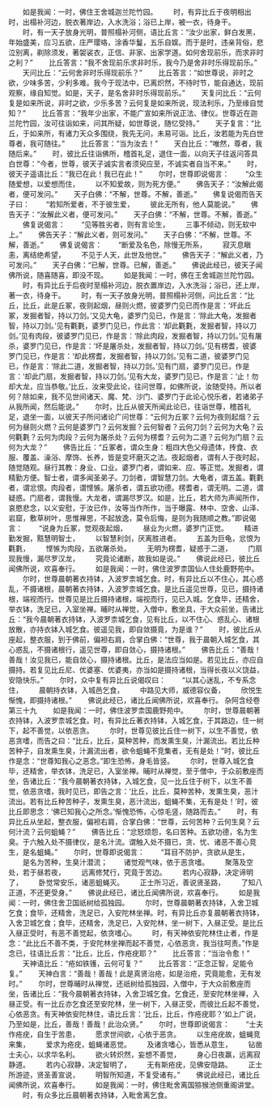<!-- { "loadSidebar": true } -->
　　如是我闻：一时，佛住王舍城迦兰陀竹园。
　　时，有异比丘于夜明相出时，出榻补河边，脱衣著岸边，入水洗浴；浴已上岸，被一衣，待身干。
　　时，有一天子放身光明，普照榻补河侧，语比丘言：“汝少出家，鲜白发黑，年始盛美，应习五欲，庄严璎珞，涂香华鬘，五乐自娱。而于是时，违亲背俗，悲泣别离，剃除须发，著袈裟衣，正信、非家、出家学道。如何舍现前乐，而求非时之利？”
　　比丘答言：“我不舍现前乐求非时乐，我今乃是舍非时乐得现前乐。”
　　天问比丘：“云何舍非时乐得现前乐？”
　　比丘答言：“如世尊说，非时之欲，少味多苦，少利多难。我今于现法中，已离炽然，不待时节，能自通达，现前观察，缘自知觉。如是，天子，是名舍非时乐得现前乐。”
　　天复问比丘：“云何复是如来所说，非时之欲，少乐多苦？云何复是如来所说，现法利乐，乃至缘自觉知？”
　　比丘答言：“我年少出家，不能广宣如来所说正法、律仪。世尊近在迦兰陀竹园，汝可往诣如来，问其所疑，如世尊说，随忆受持。”
　　天子复言：“比丘，于如来所，有诸力天众多围绕，我先无问，未易可诣。比丘，汝若能为先白世尊者，我可随往。”
　　比丘答言：“当为汝去！”
　　天白比丘：“唯然，尊者，我随后来。”
　　时，彼比丘往诣佛所，稽首礼足，退住一面，以向天子往返问答具白世尊：“今者，世尊，彼天子诚实言者须臾应至，不诚实者自当不来。”
　　时，彼天子遥语比丘：“我已在此！我已在此！”
　　尔时，世尊即说偈言：
　　“众生随爱想，以爱想而住，
　　以不知爱故，则为死方便。”
　　佛告天子：“汝解此偈者，便可发问。”
　　天子白佛：“不解，世尊。不解，善逝。”
　　佛复说偈而告天子曰：
　　“若知所爱者，不于彼生爱，
　　彼此无所有，他人莫能说。”
　　佛告天子：“汝解此义者，便可发问。”
　　天子白佛：“不解，世尊。不解，善逝。”
　　佛复说偈言：
　　“见等胜劣者，则有言论生，
　　三事不倾动，则无软中上。”
　　佛告天子：“解此义者，则可发问。”
　　天子白佛：“不解，世尊。不解，善逝。”
　　佛复说偈言：
　　“断爱及名色，除慢无所系，
　　寂灭息瞋恚，离结绝希望，
　　不见于人天，此世及他世。”
　　佛告天子：“解此义者，乃可发问。”
　　天子白佛：“已解，世尊。已解，善逝。”
　　佛说此经已，彼天子闻佛所说，随喜随喜，即没不现。
　　如是我闻：一时，佛在王舍城迦兰陀竹园。
　　时，有异比丘于后夜时至榻补河边，脱衣置岸边，入水洗浴；浴已，还上岸，著一衣，待身干。
　　时，有一天子放身光明，普照榻补河侧，问比丘言：“比丘，比丘，此是丘冢，夜则起烟，昼则火燃，彼婆罗门见已而作是言：‘坏此丘冢，发掘者智，持以刀剑。’又见大龟，婆罗门见已，作是言：‘除此大龟，发掘者智，持以刀剑。’见有氍氀，婆罗门见已，作此言：‘却此氍氀，发掘者智，持以刀剑。’见有肉段，彼婆罗门见已，作是言：‘除此肉段，发掘者智，持以刀剑。’见有屠杀，婆罗门见已，作是言：‘坏是屠杀处，发掘者智，持以刀剑。’见有楞耆，彼婆罗门见已，作是言：‘却此楞耆，发掘者智，持以刀剑。’见有二道，彼婆罗门见已，作是言：‘除此二道，发掘者智，持以刀剑。’见有门扇，婆罗门见已，作是言：‘却此门扇，发掘者智，持以刀剑。’见有大龙，婆罗门见已，作是言：‘止！勿却大龙，应当恭敬。’比丘，汝来受此论，往问世尊，如佛所说，汝随受持。所以者何？除如来，我不见世间诸天、魔、梵、沙门、婆罗门于此论心悦乐者，若诸弟子从我所闻，然后能说。”
　　尔时，比丘从彼天所闻此论已，往诣世尊，稽首礼足，退坐一面，以彼天子所问诸论广问世尊：“云何为丘冢？云何为夜则起烟？云何为昼则火燃？云何是婆罗门？云何发掘？云何智者？云何刀剑？云何为大龟？云何氍氀？云何为肉段？云何为屠杀处？云何为楞耆？云何为二道？云何为门扇？云何为大龙？”
　　佛告比丘：“丘冢者，谓众生身：粗四大色父母遗体，抟食、衣服、覆盖、澡浴、摩饰、长养，皆是变坏磨灭之法。夜起烟者，谓有人于夜时起，随觉随观。昼行其教：身业、口业。婆罗门者，谓如来、应、等正觉。发掘者，谓精勤方便。智士者，谓多闻圣弟子。刀剑者，谓智慧刀剑。大龟者，谓五盖。氍氀者，谓忿恨。肉段者，谓悭愱。屠杀者，谓五欲功德。楞耆者，谓无明。二道，谓疑惑。门扇者，谓我慢。大龙者，谓漏尽罗汉。如是，比丘，若大师为声闻所作，哀愍悲念，以义安慰，于汝已作，汝等当作所作，当于曝露、林中、空舍、山泽、岩窟，敷草树叶，思惟禅思，不起放逸，莫令后悔，是则为我随顺之教。”即说偈言：
　　“说身为丘冢，觉观夜起烟，
　　昼业为火燃，婆罗门正觉。
　　精进勤发掘，黠慧明智士，
　　以智慧利剑，厌离胜进者。
　　五盖为巨龟，忿恨为氍氀，
　　悭愱为肉段，五欲屠杀处。
　　无明为楞耆，疑惑于二道，
　　门扇现我慢，漏尽罗汉龙，
　　究竟论诸断，故我如是说。”
　　佛说此经已，彼比丘闻佛所说，欢喜奉行。
　　如是我闻：一时，佛住波罗柰国仙人住处鹿野苑中。
　　尔时，世尊晨朝著衣持钵，入波罗柰城乞食。时，有异比丘以不住心，其心惑乱，不摄诸根，晨朝著衣持钵，入波罗柰城乞食。是比丘遥见世尊，见已，摄持诸根，端视而行。世尊见是比丘摄持诸根，端视而行，见已入城。乞食毕，还精舍，举衣钵，洗足已，入室坐禅。晡时从禅觉，入僧中，敷坐具，于大众前坐，告诸比丘：“我今晨朝著衣持钵，入波罗柰城乞食，见有比丘，以不住心、惑乱心、诸根放散，亦持衣钵入城乞食。彼遥见我，即自敛摄竟，为是谁？”
　　时，彼比丘从座起，整衣服，到于佛前，偏袒右肩，合掌白佛：“世尊，我于晨朝入城乞食，其心惑乱，不摄诸根行，遥见世尊，即自敛心，摄持诸根。”
　　佛告比丘：“善哉！善哉！汝见我已，能自敛心，摄持诸根。比丘，是法应当如是。若见比丘，亦应自摄持。若复见比丘尼、优婆塞、优婆夷，亦当如是摄持诸根，当得长夜以义饶益，安隐快乐。”
　　尔时，众中复有异比丘说偈叹曰：
　　“以其心迷乱，不专系念住，
　　晨朝持衣钵，入城邑乞食，
　　中路见大师，威德容仪备，
　　欣悦生惭愧，即摄持诸根。”
　　佛说此经已，诸比丘闻佛所说，欢喜奉行。
杂阿含经卷第三十九
　　如是我闻：一时，佛住波罗柰国鹿野苑中。
　　尔时，世尊晨朝著衣持钵，入波罗柰城乞食。时，有异比丘著衣持钵，入城乞食，于其路边，住一树下，起不善觉，以依恶贪。
　　尔时，世尊见彼比丘住一树下，以生不善觉，依恶贪嗜，而告之曰：“比丘，比丘，莫种苦种，而发熏生臭，汁漏流出。若比丘种苦种子，自发熏生臭，汁漏流出者，欲令蛆蝇不竞集者，无有是处！”时，彼比丘作是念：“世尊知我心之恶念。”即生恐怖，身毛皆竖。
　　尔时，世尊入城乞食毕，还精舍，举衣钵，洗足已，入室坐禅。晡时从禅觉，至于僧中，于众前敷座而坐，告诸比丘：“我今晨朝著衣持钵，入城乞食，见一比丘住于树下，以生不善觉，依恶贪嗜，我时见已，即告之言：‘比丘，比丘，莫种苦种，发熏生臭，恶汁流出。若有比丘种苦种子，发熏生臭，恶汁流出，蛆蝇不集，无有是处！’时，彼比丘即思念：‘佛已知我心之所念。’惭愧恐怖，心惊毛竖，随路而去。”
　　时，有异比丘从坐起，整衣服，偏袒右肩，合掌白佛：“世尊，云何苦种？云何生臭？云何汁流？云何蛆蝇？”
　　佛告比丘：“忿怒烦怨，名曰苦种。五欲功德，名为生臭。于六触入处不摄律仪，是名汁流。谓触入处不摄已，贪、忧、诸恶不善心竞生，是名蛆蝇。”
　　尔时，世尊即说偈言：
　　“耳目不防护，贪欲从是生，
　　是名为苦种，生臭汁潜流；
　　诸觉观气味，依于恶贪嗜。
　　聚落及空处，若于昼若夜，
　　远离修梵行，究竟于苦边。
　　若内心寂静，决定谛明了，
　　卧觉常安乐，诸恶蛆蝇灭。
　　正士所习近，善说贤圣路，
　　了知八正道，不还更受身。”
　　佛说此经已，诸比丘闻佛所说，欢喜奉行。
　　如是我闻：一时，佛住舍卫国祇树给孤独园。
　　尔时，世尊晨朝著衣持钵，入舍卫城乞食；食毕，还精舍，洗足已，入安陀林坐禅。时，有异比丘亦复晨朝著衣持钵，入舍卫城乞食；食毕，还精舍，洗足已，入安陀林，坐一树下，入昼正受。是比丘入昼正受时，有恶不善觉起，依贪嗜心。
　　时，有天神依安陀林住止者，作是念：“此比丘不善不类，于安陀林坐禅而起不善觉，心依恶贪，我当往呵责。”作是念已，往语比丘言：“比丘，比丘，作疮疣耶？”
　　比丘答言：“当治令愈！”
　　天神语比丘：“疮如铁镬，云何可复？”
　　比丘答言：“正念正智，足能令复。”
　　天神白言：“善哉！善哉！此是真贤治疮，如是治疮，究竟能愈，无有发时。”
　　尔时，世尊晡时从禅觉，还祇树给孤独园，入僧中，于大众前敷座而坐，告诸比丘：“我今晨朝著衣持钵，入舍卫城乞食。乞食还，至安陀林坐禅，入昼正受。有一比丘亦乞食还至安陀林，坐一树下，入昼正受，而彼比丘起不善觉，心依恶贪。有天神依安陀林住，语比丘言：‘比丘，比丘，作疮疣耶？’如上广说，乃至如是，比丘，善哉！善哉！此治众贤。”
　　尔时，世尊即说偈言：
　　“士夫作疮疣，自生于苦患，
　　愿求世间欲，心依于恶贪。
　　以生疮疣故，蛆蝇竞来集，
　　爱求为疮疣，蛆蝇诸恶觉。
　　及诸贪嗜心，皆悉从意生，
　　钻凿士夫心，以求华名利。
　　欲火转炽然，妄想不善觉，
　　身心日夜羸，远离寂静道。
　　若内心寂静，决定智明了，
　　无有斯疮疣，见佛安隐路。
　　正士所游迹，贤圣善宣说，
　　明智所知道，不复受诸有。”
　　佛说此经已，诸比丘闻佛所说，欢喜奉行。
　　如是我闻：一时，佛住毗舍离国猕猴池侧重阁讲堂。
　　时，有众多比丘晨朝著衣持钵，入毗舍离乞食。
